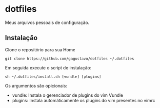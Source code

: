 # dotfiles

Meus arquivos pessoais de configuração.

## Instalação

Clone o repositório para sua Home

`git clone https://github.com/gagustavo/dotfiles ~/.dotfiles`

Em seguida execute o script de instalação:

`sh ~/.dotfiles/install.sh [vundle] [plugins]`

Os argumentos são opicionais:

* vundle: Instala o gerenciador de plugins do vim Vundle
* plugins: Instala automáticamente os plugins do vim presentes no vimrc
